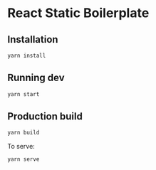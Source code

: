 # React Static Boilerplate

## Installation

```sh
yarn install
```

## Running dev

```sh
yarn start
```

## Production build

```sh
yarn build
```

To serve:

```sh
yarn serve
```
